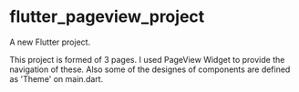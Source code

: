# flutter_pageview_project

A new Flutter project.

This project is formed of 3 pages. I used PageView Widget to provide the navigation of these. Also some of the designes of components are defined as 'Theme' on main.dart.
